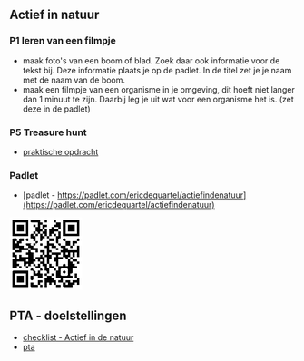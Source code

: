 ## Actief in natuur


### P1 leren van een filmpje
- maak foto's van een boom of blad. Zoek daar ook informatie voor de tekst bij. Deze informatie plaats je op de padlet. In de titel zet je je naam met de naam van de boom.
- maak een filmpje van een organisme in je omgeving, dit hoeft niet langer dan 1 minuut te zijn. Daarbij leg je uit wat voor een organisme het is. (zet deze in de padlet)


### P5 Treasure hunt
- [praktische opdracht](actiefindenatuur/treasurehunt.md)


### Padlet
- [padlet - https://padlet.com/ericdequartel/actiefindenatuur](https://padlet.com/ericdequartel/actiefindenatuur)

![QR - code](pictures/qrpadlet.png)

## PTA - doelstellingen
* [checklist - Actief in de natuur](actiefindenatuur/checklist.md)
* [pta](actiefindenatuur/PTA-Actief-in-de-natuur-2023-2024-basis-kader-leerjaar-3-1.pdf)

